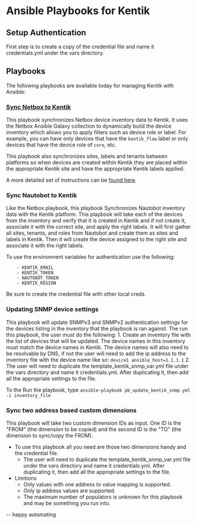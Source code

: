 # Ansible Playbooks for Kentik

## Setup Authentication

First step is to create a copy of the credential file and name it credentials.yml under the vars directory.

## Playbooks

The following playbooks are available today for managing Kentik with Ansible:

### [Sync Netbox to Kentik](Netbox-README.md)

This playbook synchronizes Netbox device inventory data to Kentik. It uses the Netbox Ansible Galaxy collection to dynamically build the device inventory which allows you to apply filters such as device role or label. For example, you can have only devices that have the `kentik_flow` label or only devices that have the device role of `core`, etc. 

This playbook also synchronizes sites, labels and tenants between platforms so when devices are created within Kentik they are placed within the appropriate Kentik site and have the appropriate Kentik labels applied. 

A more detailed set of instructions can be [found here](Netbox-README.md). 
<br/>

### Sync Nautobot to Kentik
  
Like the Netbox playbook, this playbook Synchronizes Nautobot inventory data with the Kentik platform. This playbook will take each of the devices from the inventory and verify that it is created in Kentik and if not create it, associate it with the correct site, and apply the right labels. It will first gather all sites, tenants, and roles from Nautobot and create them as sites and labels in Kentik. Then it will create the device assigned to the right site and associate it with the right labels. 

To use the environment variables for authentication use the following:

```
	- KENTIK_EMAIL
    - KENTIK_TOKEN
    - NAUTOBOT_TOKEN
    - KENTIK_REGION
```
   
Be sure to create the credential file with other local creds. 
<br/>


### Updating SNMP device settings
  This playbook will update SNMPv3 and SNMPv2 authentication settings for the devices listing in the inventory that the playbook is ran against. The run this playbook, the user must do the following:
    1. Create an inventory file with the list of devices that will be updated. The device names in this inventory must match the device names in Kentik. The device names will also need to be resolvable by DNS, if not the user will need to add the ip address to the inventory file with the device name like so: `device1 ansible_host=1.1.1.1` 
    2. The user will need to duplicate the template_kentik_snmp_var.yml file under the vars directory and name it credentials.yml. After duplicating it, then add all the appropriate settings to the file.
  
  To the Run the playbook, type `ansible-playbook pb_update_kentik_snmp.yml -i inventory_file`

### Sync two address based custom dimensions
  This playbook will take two custom dimension IDs as input. One ID is the "FROM" (the dimension to be copied) and the second ID is the "TO" (the dimension to sync/copy the FROM).
  
  - To use this playbook all you need are those two dimensions handy and the credential file.
    - The user will need to duplicate the template_kentik_snmp_var.yml file under the vars directory and name it credentials.yml. After duplicating it, then add all the appropriate settings to the file.
  - Limitions
    - Only values with one address to value mapping is supported.
    - Only ip address values are supported. 
    - The maximum number of populators is unknown for this playbook and may be something you run into.


  
-- happy automating